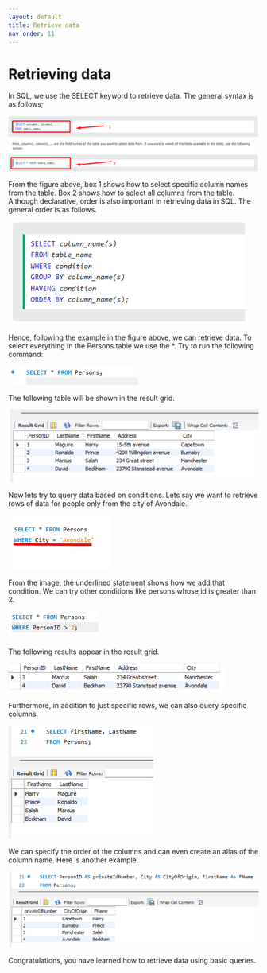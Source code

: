 ```yaml
---
layout: default
title: Retrieve data
nav_order: 11
---
```


# Retrieving data

In SQL, we use the SELECT keyword to retrieve data. The general syntax is as follows;

![Select syntax](https://github.com/vasshorin/VPD-Comm/blob/Gh-pages/assets/images/add7.png?raw=true)

From the figure above, box 1 shows how to select specific column names from the table. Box 2 shows how to select all columns from the table. Although declarative, order is also important in retrieving data in SQL. 
The general order is as follows.

![Select order](https://github.com/vasshorin/VPD-Comm/blob/Gh-pages/assets/images/add8.png?raw=true)

Hence, following the example in the figure above, we can retrieve data. 
To select everything in the Persons table we use the *. 
Try to run the following command:

![Select order](https://github.com/vasshorin/VPD-Comm/blob/Gh-pages/assets/images/add9.png?raw=true)

The following table will be shown in the result grid. 

![Select order](https://github.com/vasshorin/VPD-Comm/blob/Gh-pages/assets/images/add10.png?raw=true)

Now lets try to query data based on conditions. 
Lets say we want to retrieve rows of data for people only from the city of Avondale. 

![Select order](https://github.com/vasshorin/VPD-Comm/blob/Gh-pages/assets/images/add11.png?raw=true)

From the image, the underlined statement shows how we add that condition. 
We can try other conditions like persons whose id is greater than 2. 

![Select order](https://github.com/vasshorin/VPD-Comm/blob/Gh-pages/assets/images/add12.png?raw=true)

The following results appear in the result grid.

![Select order](https://github.com/vasshorin/VPD-Comm/blob/Gh-pages/assets/images/add13.png?raw=true)

Furthermore, in addition to just specific rows, we can also query specific columns.

![Select order](https://github.com/vasshorin/VPD-Comm/blob/Gh-pages/assets/images/add14.png?raw=true)

We can specify the order of the columns and can even create an alias of the column name. Here is another example.

![Select order](https://github.com/vasshorin/VPD-Comm/blob/Gh-pages/assets/images/add15.png?raw=true)

Congratulations, you have learned how to retrieve data using basic queries. 








